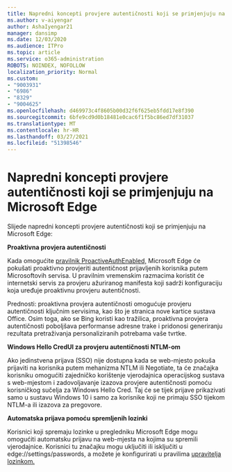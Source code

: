 ```yaml
---
title: Napredni koncepti provjere autentičnosti koji se primjenjuju na Microsoft Edge
ms.author: v-aiyengar
author: AshaIyengar21
manager: dansimp
ms.date: 12/03/2020
ms.audience: ITPro
ms.topic: article
ms.service: o365-administration
ROBOTS: NOINDEX, NOFOLLOW
localization_priority: Normal
ms.custom:
- "9003931"
- "6986"
- "8329"
- "9004625"
ms.openlocfilehash: d469973c4f8605b00d32f6f625eb5fdd17e8f390
ms.sourcegitcommit: 6bfe9cd9d0b18481e0cac6f1f5bc86ed7df31037
ms.translationtype: MT
ms.contentlocale: hr-HR
ms.lasthandoff: 03/27/2021
ms.locfileid: "51398546"
---
```

# <a name="advanced-authentication-concepts-applicable-to-microsoft-edge"></a>Napredni koncepti provjere autentičnosti koji se primjenjuju na Microsoft Edge

Slijede napredni koncepti provjere autentičnosti koji se primjenjuju na Microsoft Edge:

**Proaktivna provjera autentičnosti**

Kada omogućite [pravilnik ProactiveAuthEnabled,](https://go.microsoft.com/fwlink/?linkid=2134621) Microsoft Edge će pokušati proaktivno provjeriti autentičnost prijavljenih korisnika putem Microsoftovih servisa. U pravilnim vremenskim razmacima koristit će internetski servis za provjeru ažuriranog manifesta koji sadrži konfiguraciju koja uređuje proaktivnu provjeru autentičnosti.

Prednosti: proaktivna provjera autentičnosti omogućuje provjeru autentičnosti ključnim servisima, kao što je stranica nove kartice sustava Office. Osim toga, ako se Bing koristi kao tražilica, proaktivna provjera autentičnosti poboljšava performanse adresne trake i pridonosi generiranju rezultata pretraživanja personaliziranih potrebama vaše tvrtke.

**Windows Hello CredUI za provjeru autentičnosti NTLM-om**

Ako jedinstvena prijava (SSO) nije dostupna kada se web-mjesto pokuša prijaviti na korisnika putem mehanizma NTLM ili Negotiate, ta će značajka korisniku omogućiti zajedničko korištenje vjerodajnica operacijskog sustava s web-mjestom i zadovoljavanje izazova provjere autentičnosti pomoću korisničkog sučelja za Windows Hello Cred. Taj će se tijek prijave prikazivati samo u sustavu Windows 10 i samo za korisnike koji ne primaju SSO tijekom NTLM-a ili izazova za pregovore.

**Automatska prijava pomoću spremljenih lozinki**

Korisnici koji spremaju lozinke u pregledniku Microsoft Edge mogu omogućiti automatsku prijavu na web-mjesta na kojima su spremili vjerodajnice. Korisnici tu značajku mogu uključiti ili isključiti u edge://settings/passwords, a možete je konfigurirati u pravilima [upravitelja lozinkom.](https://go.microsoft.com/fwlink/?linkid=2134622)
